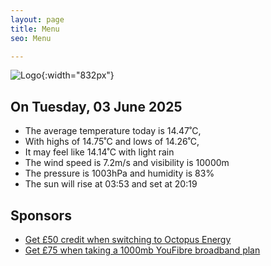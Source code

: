 ```yaml
---
layout: page
title: Menu
seo: Menu

---
```


![Logo](/images/logo.jpg){:width="832px"}

<!-- weather_marker starts -->
## On Tuesday, 03 June 2025

- The average temperature today is 14.47˚C,
- With highs of 14.75˚C and lows of 14.26˚C,
- It may feel like 14.14˚C with light rain
- The wind speed is 7.2m/s and visibility is 10000m
- The pressure is 1003hPa and humidity is 83%
- The sun will rise at 03:53 and set at 20:19

<!-- weather_marker ends -->

## Sponsors

- [Get £50 credit when switching to Octopus Energy](https://bit.ly/3oD1nnS)
- [Get £75 when taking a 1000mb YouFibre broadband plan](https://aklam.io/91zWhU?)
